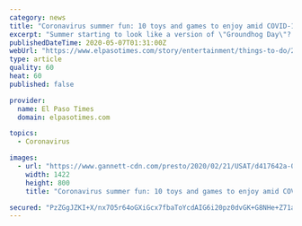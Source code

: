 ```yaml
---
category: news
title: "Coronavirus summer fun: 10 toys and games to enjoy amid COVID-19"
excerpt: "Summer starting to look like a version of \"Groundhog Day\"? Here are some experts' top 10 toy and game ideas to bring kids joy during the coronavirus."
publishedDateTime: 2020-05-07T01:31:00Z
webUrl: "https://www.elpasotimes.com/story/entertainment/things-to-do/2020/05/06/coronavirus-summer-fun-ideas-kids-toys-games-covid-19/3033303001/"
type: article
quality: 60
heat: 60
published: false

provider:
  name: El Paso Times
  domain: elpasotimes.com

topics:
  - Coronavirus

images:
  - url: "https://www.gannett-cdn.com/presto/2020/02/21/USAT/d417642a-054b-45ad-a42c-131bf1833dda-VPC_BABY_YODA_TOYS_REVEAL_courtesy_habro_lucasfilm_ltd_wide.jpg?crop=1911,1075,x4,y0&width=1600&height=800&fit=bounds"
    width: 1422
    height: 800
    title: "Coronavirus summer fun: 10 toys and games to enjoy amid COVID-19"

secured: "PzZGgJZKI+X/nx7O5r64oGXiGcx7fbaToYcdAIG6i20pz0dvGK+G8NHe+Z71aZcLP3+sRtccEaOiNLnglzl7DB8M2CQMvHum5x0rU8ljEIAHF1GPrpTvuJM6FhHZmyfZ/GvZWur5uHm2KKFVsN2ui2LwSXQzcKKLe1Q1wtRDUPsZx8cSWg0E8vGhfFeEqHQ7cvWXcco4Hmucu1GvZe/rTGl9A97IjBzCspYL4zpFqeELBwybJcypUcHxyR/VSAZGYZia9w4z06og5FeKCTkpK6/D9YvniqNtgGuhVKePatftzQpt0g0+/yIzEII49gWv;+KV9Wq/o2YiVW5O1T9/YrQ=="
---
```


